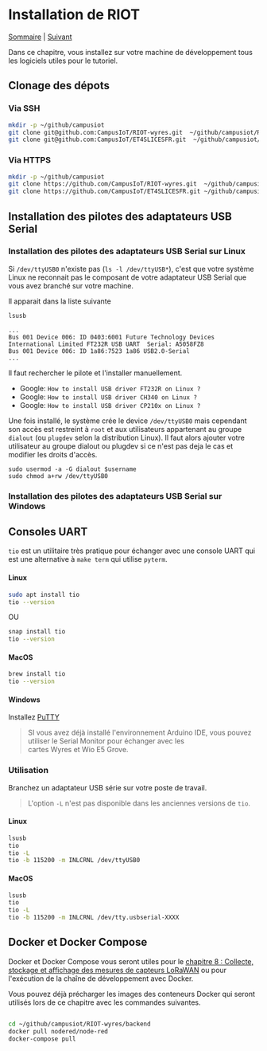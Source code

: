 # Installation de RIOT

[Sommaire](README.md) |  [Suivant](07.md)

Dans ce chapitre, vous installez sur votre machine de développement tous les logiciels utiles pour le tutoriel.


## Clonage des dépots

### Via SSH
```bash
mkdir -p ~/github/campusiot
git clone git@github.com:CampusIoT/RIOT-wyres.git  ~/github/campusiot/RIOT-wyres
git clone git@github.com:CampusIoT/ET4SLICESFR.git  ~/github/campusiot/ET4SLICESFR
```

### Via HTTPS
```bash
mkdir -p ~/github/campusiot
git clone https://github.com/CampusIoT/RIOT-wyres.git  ~/github/campusiot/RIOT-wyres
git clone https://github.com/CampusIoT/ET4SLICESFR.git ~/github/campusiot/ET4SLICESFR
```

## Installation des pilotes des adaptateurs USB Serial

### Installation des pilotes des adaptateurs USB Serial sur Linux

Si `/dev/ttyUSB0` n'existe pas (`ls -l /dev/ttyUSB*`), c'est que votre système Linux ne reconnait pas le composant de votre adaptateur USB Serial que vous avez branché sur votre machine.

Il apparait dans la liste suivante
```bash
lsusb
```

```
...
Bus 001 Device 006: ID 0403:6001 Future Technology Devices International Limited FT232R USB UART  Serial: A5058FZ8
Bus 001 Device 006: ID 1a86:7523 1a86 USB2.0-Serial 
...
```

Il faut rechercher le pilote et l'installer manuellement.
* Google: `How to install USB driver FT232R on Linux ?`
* Google: `How to install USB driver CH340 on Linux ?`
* Google: `How to install USB driver CP210x on Linux ?`

Une fois installé, le système crée le device `/dev/ttyUSB0` mais cependant son accès est restreint à `root` et aux utilisateurs appartenant au groupe `dialout` (ou `plugdev` selon la distribution Linux). Il faut alors ajouter votre utilisateur au groupe dialout ou plugdev si ce n'est pas deja le cas et modifier les droits d'accès.

```
sudo usermod -a -G dialout $username 
sudo chmod a+rw /dev/ttyUSB0
```

### Installation des pilotes des adaptateurs USB Serial sur Windows


## Consoles UART

`tio` est un utilitaire très pratique pour échanger avec une console UART qui est une alternative à `make term` qui utilise `pyterm`.

#### Linux 

```bash
sudo apt install tio
tio --version
```
OU

```bash
snap install tio
tio --version
```

#### MacOS

```bash
brew install tio
tio --version
```

#### Windows

Installez [PuTTY](https://www.chiark.greenend.org.uk/~sgtatham/putty/latest.html)

> SI vous avez déjà installé l'environnement Arduino IDE, vous pouvez utiliser le Serial Monitor pour échanger avec les   
cartes Wyres et Wio E5 Grove.

### Utilisation

Branchez un adaptateur USB série sur votre poste de travail.

> L'option `-L` n'est pas disponible dans les anciennes versions de `tio`.

#### Linux

```bash
lsusb
tio
tio -L
tio -b 115200 -m INLCRNL /dev/ttyUSB0
```

#### MacOS

```bash
lsusb
tio
tio -L
tio -b 115200 -m INLCRNL /dev/tty.usbserial-XXXX
```


## Docker et Docker Compose

Docker et Docker Compose vous seront utiles pour le [chapitre 8 : Collecte, stockage et affichage des mesures de capteurs LoRaWAN](08.md) ou pour l'exécution de la chaîne de développement avec Docker.

Vous pouvez déjà précharger les images des conteneurs Docker qui seront utilisés lors de ce chapitre avec les commandes suivantes.

```bash

cd ~/github/campusiot/RIOT-wyres/backend
docker pull nodered/node-red
docker-compose pull
```
